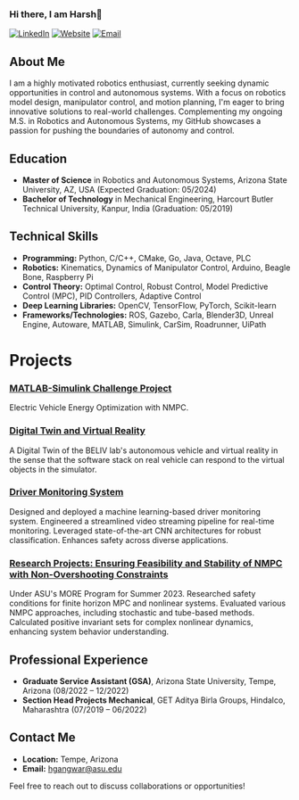 ### Hi there, I am Harsh👋

[![LinkedIn](https://img.shields.io/badge/LinkedIn-hgang-blue)](https://www.linkedin.com/in/hgang/)
[![Website](https://img.shields.io/badge/Website-hgangwar.github.io-green)](https://hgangwar.github.io/#/)
[![Email](https://img.shields.io/badge/Email-hgangwar%40asu.edu-red)](mailto:hgangwar@asu.edu?subject=[GitHub]%20Source%20Han%20Sans)


## About Me
I am a highly motivated robotics enthusiast, currently seeking dynamic opportunities in control and autonomous systems. With a focus on robotics model design, manipulator control, and motion planning, I'm eager to bring innovative solutions to real-world challenges. Complementing my ongoing M.S. in Robotics and Autonomous Systems, my GitHub showcases a passion for pushing the boundaries of autonomy and control.

## Education
- **Master of Science** in Robotics and Autonomous Systems, Arizona State University, AZ, USA (Expected Graduation: 05/2024)
- **Bachelor of Technology** in Mechanical Engineering, Harcourt Butler Technical University, Kanpur, India (Graduation: 05/2019)


## Technical Skills
- **Programming:** Python, C/C++, CMake, Go, Java, Octave, PLC
- **Robotics:** Kinematics, Dynamics of Manipulator Control, Arduino, Beagle Bone, Raspberry Pi
- **Control Theory:** Optimal Control, Robust Control, Model Predictive Control (MPC), PID Controllers, Adaptive Control
- **Deep Learning Libraries:** OpenCV, TensorFlow, PyTorch, Scikit-learn
- **Frameworks/Technologies:** ROS, Gazebo, Carla, Blender3D, Unreal Engine, Autoware, MATLAB, Simulink, CarSim, Roadrunner, UiPath

# Projects #
### [MATLAB-Simulink Challenge Project](https://github.com/hgangwar/EV_MPC_main) ###
Electric Vehicle Energy Optimization with NMPC.

### [Digital Twin and Virtual Reality](https://drive.google.com/file/d/16if7GLftrRDi2676rtVdVzksr1iznG_5/view?usp=sharing) ###
A Digital Twin of the BELIV lab's autonomous vehicle and virtual reality in the sense that the software stack on real vehicle can respond to the virtual objects in the simulator.

### [Driver Monitoring System](https://github.com/hgangwar/Driver-Monitoring-System) ###
Designed and deployed a machine learning-based driver monitoring system. Engineered a streamlined video streaming pipeline for real-time monitoring. Leveraged state-of-the-art CNN architectures for robust classification. Enhances safety across diverse applications.

### [Research Projects: Ensuring Feasibility and Stability of NMPC with Non-Overshooting Constraints](https://github.com/hgangwar/Non-overshooting-MPC) ###
Under ASU's MORE Program for Summer 2023. Researched safety conditions for finite horizon MPC and nonlinear systems. Evaluated various NMPC approaches, including stochastic and tube-based methods. Calculated positive invariant sets for complex nonlinear dynamics, enhancing system behavior understanding.
 
## Professional Experience
- **Graduate Service Assistant (GSA)**, Arizona State University, Tempe, Arizona (08/2022 – 12/2022)
- **Section Head Projects Mechanical**, GET Aditya Birla Groups, Hindalco, Maharashtra (07/2019 – 06/2022)

## Contact Me
- **Location:** Tempe, Arizona
- **Email:** hgangwar@asu.edu

Feel free to reach out to discuss collaborations or opportunities!


<!--
**hgangwar/hgangwar** is a ✨ _special_ ✨ repository because its `README.md` (this file) appears on your GitHub profile.

Here are some ideas to get you started:

- 🔭 I’m currently working on ...
- 🌱 I’m currently learning ...
- 👯 I’m looking to collaborate on ...
- 🤔 I’m looking for help with ...
- 💬 Ask me about ...
- 📫 How to reach me: ...
- 😄 Pronouns: ...
- ⚡ Fun fact: ...
-->
